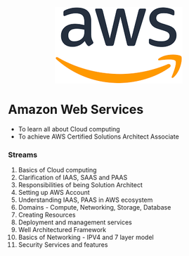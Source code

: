 <p align="center">
  <img src="aws .png" alt="logo"/>
</p>


# Amazon Web Services
* To learn all about Cloud computing
* To achieve AWS Certified Solutions Architect Associate 

### Streams

 1. Basics of Cloud computing
 2. Clarification of IAAS, SAAS and PAAS
 3. Responsibilities of being Solution Architect
 4. Setting up AWS Account
 5. Understanding IAAS, PAAS in AWS ecosystem
 6. Domains - Compute, Networking, Storage, Database
 7. Creating Resources 
 8. Deployment and management services
 9. Well Architectured Framework
10. Basics of Networking - IPV4 and 7 layer model
11. Security Services and features




